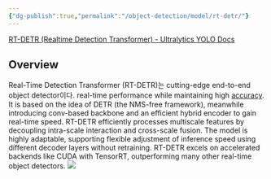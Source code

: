 ```yaml
---
{"dg-publish":true,"permalink":"/object-detection/model/rt-detr/"}
---
```


[RT-DETR (Realtime Detection Transformer) - Ultralytics YOLO Docs](https://docs.ultralytics.com/models/rtdetr/)
## Overview

Real-Time Detection Transformer (RT-DETR)는 cutting-edge end-to-end object detector이다. real-time performance while maintaining high [accuracy](https://www.ultralytics.com/glossary/accuracy). It is based on the idea of DETR (the NMS-free framework), meanwhile introducing conv-based backbone and an efficient hybrid encoder to gain real-time speed. RT-DETR efficiently processes multiscale features by decoupling intra-scale interaction and cross-scale fusion. The model is highly adaptable, supporting flexible adjustment of inference speed using different decoder layers without retraining. RT-DETR excels on accelerated backends like CUDA with TensorRT, outperforming many other real-time object detectors.
![](https://i.imgur.com/N01T35G.png)
